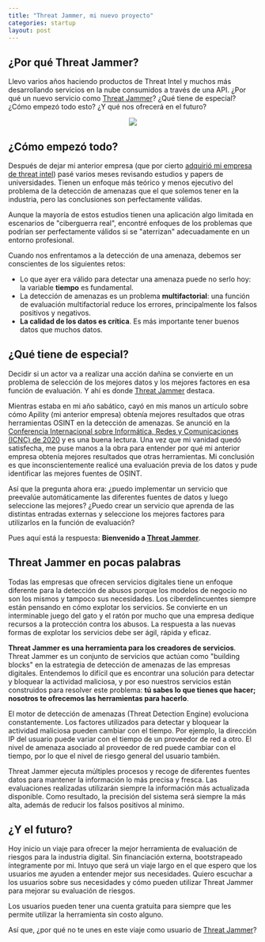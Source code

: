 ```yaml
---
title: "Threat Jammer, mi nuevo proyecto"
categories: startup
layout: post
---
```



## ¿Por qué Threat Jammer?
Llevo varios años haciendo productos de Threat Intel y muchos más desarrollando servicios en la nube consumidos a través de una API. ¿Por qué un nuevo servicio como [Threat Jammer](https://threatjammer.com)? ¿Qué tiene de especial? ¿Cómo empezó todo esto? ¿Y qué nos ofrecerá en el futuro?

<p align="center">
  <img src="https://threatjammer.com/threatjammer-risk-score.png">
</p>

## ¿Cómo empezó todo?
Después de dejar mi anterior empresa (que por cierto [adquirió mi empresa de threat intel](https://www.geekwire.com/2020/auth0-makes-first-ever-acquisition-launch-new-tools-protect-automated-cyberattacks/)) pasé varios meses revisando estudios y papers de universidades. Tienen un enfoque más teórico y menos ejecutivo del problema de la detección de amenazas que el que solemos tener en la industria, pero las conclusiones son perfectamente válidas.

Aunque la mayoría de estos estudios tienen una aplicación algo limitada en escenarios de "ciberguerra real", encontré enfoques de los problemas que podrían ser perfectamente válidos si se "aterrizan" adecuadamente en un entorno profesional.

Cuando nos enfrentamos a la detección de una amenaza, debemos ser conscientes de los siguientes retos:

- Lo que ayer era válido para detectar una amenaza puede no serlo hoy: la variable **tiempo** es fundamental.
- La detección de amenazas es un problema **multifactorial**: una función de evaluación multifactorial reduce los errores, principalmente los falsos positivos y negativos.
- **La calidad de los datos es crítica**. Es más importante tener buenos datos que muchos datos.

## ¿Qué tiene de especial?
Decidir si un actor va a realizar una acción dañina se convierte en un problema de selección de los mejores datos y los mejores factores en esa función de evaluación. Y ahí es donde [Threat Jammer](https://threatjammer.com) destaca.

Mientras estaba en mi año sabático, cayó en mis manos un artículo sobre cómo Apility (mi anterior empresa) obtenía mejores resultados que otras herramientas OSINT en la detección de amenazas. Se anunció en la [Conferencia Internacional sobre Informática, Redes y Comunicaciones (ICNC) de 2020](https://www.researchgate.net/publication/340306013_IP_Reputation_Analysis_of_Public_Databases_and_Machine_Learning_Techniques) y es una buena lectura. Una vez que mi vanidad quedó satisfecha, me puse manos a la obra para entender por qué mi anterior empresa obtenía mejores resultados que otras herramientas. Mi conclusión es que inconscientemente realicé una evaluación previa de los datos y pude identificar las mejores fuentes de OSINT.

Así que la pregunta ahora era: ¿puedo implementar un servicio que preevalúe automáticamente las diferentes fuentes de datos y luego seleccione las mejores? ¿Puedo crear un servicio que aprenda de las distintas entradas externas y seleccione los mejores factores para utilizarlos en la función de evaluación?

Pues aquí está la respuesta: **Bienvenido a [Threat Jammer](https://threatjammer.com)**.

## Threat Jammer en pocas palabras
Todas las empresas que ofrecen servicios digitales tiene un enfoque diferente para la detección de abusos porque los modelos de negocio no son los mismos y tampoco sus necesidades. Los ciberdelincuentes siempre están pensando en cómo explotar los servicios. Se convierte en un interminable juego del gato y el ratón por mucho que una empresa dedique recursos a la protección contra los abusos. La respuesta a las nuevas formas de explotar los servicios debe ser ágil, rápida y eficaz.

**Threat Jammer es una herramienta para los creadores de servicios**. Threat Jammer es un conjunto de servicios que actúan como "building blocks" en la estrategia de detección de amenazas de las empresas digitales. Entendemos lo difícil que es encontrar una solución para detectar y bloquear la actividad maliciosa, y por eso nuestros servicios están construidos para resolver este problema: **tú sabes lo que tienes que hacer; nosotros te ofrecemos las herramientas para hacerlo**.

El motor de detección de amenazas (Threat Detection Engine) evoluciona constantemente. Los factores utilizados para detectar y bloquear la actividad maliciosa pueden cambiar con el tiempo. Por ejemplo, la dirección IP del usuario puede variar con el tiempo de un proveedor de red a otro. El nivel de amenaza asociado al proveedor de red puede cambiar con el tiempo, por lo que el nivel de riesgo general del usuario también.

Threat Jammer ejecuta múltiples procesos y recoge de diferentes fuentes datos para mantener la información lo más precisa y fresca. Las evaluaciones realizadas utilizarán siempre la información más actualizada disponible. Como resultado, la precisión del sistema será siempre la más alta, además de reducir los falsos positivos al mínimo.

## ¿Y el futuro?
Hoy inicio un viaje para ofrecer la mejor herramienta de evaluación de riesgos para la industria digital. Sin financiación externa, bootstrapeado íntegramente por mi. Intuyo que será un viaje largo en el que espero que los usuarios me ayuden a entender mejor sus necesidades. Quiero escuchar a los usuarios sobre sus necesidades y cómo pueden utilizar Threat Jammer para mejorar su evaluación de riesgos. 

Los usuarios pueden tener una cuenta gratuita para siempre que les permite utilizar la herramienta sin costo alguno. 

Así que, ¿por qué no te unes en este viaje como usuario de [Threat Jammer](https://threatjammer.com)?
